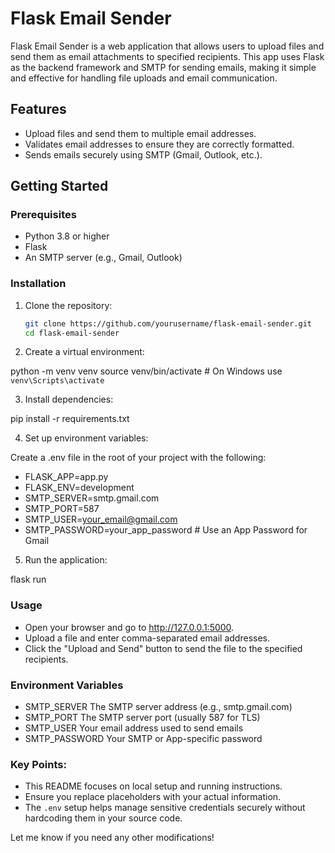 # Flask Email Sender

Flask Email Sender is a web application that allows users to upload files and send them as email attachments to specified recipients. This app uses Flask as the backend framework and SMTP for sending emails, making it simple and effective for handling file uploads and email communication.

## Features

- Upload files and send them to multiple email addresses.
- Validates email addresses to ensure they are correctly formatted.
- Sends emails securely using SMTP (Gmail, Outlook, etc.).

## Getting Started

### Prerequisites

- Python 3.8 or higher
- Flask
- An SMTP server (e.g., Gmail, Outlook)

### Installation

1. Clone the repository:

   ```bash
   git clone https://github.com/yourusername/flask-email-sender.git
   cd flask-email-sender
2. Create a virtual environment:

python -m venv venv
source venv/bin/activate   # On Windows use `venv\Scripts\activate`

3. Install dependencies:

pip install -r requirements.txt

4. Set up environment variables:

  Create a .env file in the root of your project with the following:

 - FLASK_APP=app.py
 - FLASK_ENV=development
 - SMTP_SERVER=smtp.gmail.com
 - SMTP_PORT=587
 - SMTP_USER=your_email@gmail.com
 - SMTP_PASSWORD=your_app_password  # Use an App Password for Gmail

5. Run the application:

  flask run

### Usage

 - Open your browser and go to http://127.0.0.1:5000.
 - Upload a file and enter comma-separated email addresses.
 - Click the "Upload and Send" button to send the file to the specified recipients.

### Environment Variables

 - SMTP_SERVER	The SMTP server address (e.g., smtp.gmail.com)
 - SMTP_PORT	The SMTP server port (usually 587 for TLS)
 - SMTP_USER	Your email address used to send emails
 - SMTP_PASSWORD	Your SMTP or App-specific password


### Key Points:
- This README focuses on local setup and running instructions.
- Ensure you replace placeholders with your actual information.
- The `.env` setup helps manage sensitive credentials securely without hardcoding them in your source code.

Let me know if you need any other modifications!
